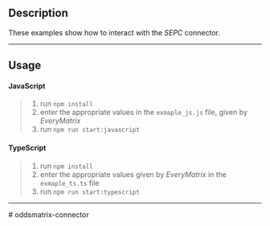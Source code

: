 ## **Description**
These examples show how to interact with the _SEPC_ connector.
___ 
## **Usage**

#### JavaScript

> 1. run `npm install`
> 2. enter the appropriate values in the `exmaple_js.js` file, given by _EveryMatrix_
> 3. run `npm run start:javascript`

#### TypeScript
> 1. run `npm install`
> 2. enter the appropriate values given by _EveryMatrix_ in the `exmaple_ts.ts` file
> 3. run `npm run start:typescript`

___

#   o d d s m a t r i x - c o n n e c t o r  
 